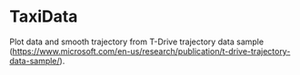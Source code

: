 # TaxiData
Plot data and smooth trajectory from T-Drive trajectory data sample (https://www.microsoft.com/en-us/research/publication/t-drive-trajectory-data-sample/).
